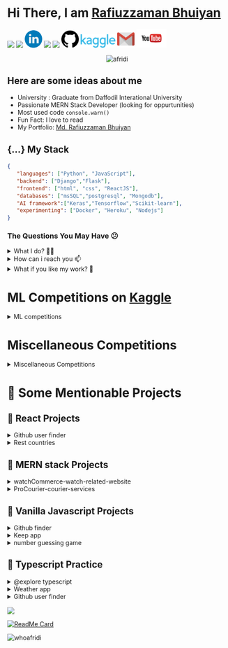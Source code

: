 

<!--
**whoafridi/whoafridi** is a ✨ _special_ ✨ repository because its `README.md` (this file) appears on your GitHub profile.

Here are some ideas to get you started:

- 🔭 I’m currently working on ...
- 🌱 I’m currently learning ...
- 👯 I’m looking to collaborate on ...
- 🤔 I’m looking for help with ...
- 💬 Ask me about ...
- 📫 How to reach me: ...
- 😄 Pronouns: ...
- ⚡ Fun fact: ...
-->
<h1>Hi There, I am <a href="http://whoafridi.github.io/">Rafiuzzaman Bhuiyan</a></h1>

<a href="https://sites.google.com/diu.edu.bd/whoafridi/home"><img src="https://user-images.githubusercontent.com/35966401/94904187-c1fedc00-04bc-11eb-83d8-a4d18d18607c.png" width="42"/></a>
<a href="https://www.facebook.com/whoafridi/"><img src="https://user-images.githubusercontent.com/35966401/94904279-e5c22200-04bc-11eb-98fe-19d3a9549ee1.png" width="40" /></a>
<a href="https://www.linkedin.com/in/whoafridi/"><img src="https://github.com/lucky630/lucky630/blob/master/images/linkedin.png" width="40" /></a>
<a href="https://twitter.com/whoafridi/"><img src="https://user-images.githubusercontent.com/35966401/94901431-71857f80-04b8-11eb-8ebd-2bf57638b796.png" width="40" /></a>
<a href="https://www.instagram.com/whoafridi/"><img src="https://user-images.githubusercontent.com/35966401/94904777-a9db8c80-04bd-11eb-9af1-266b8deae42c.png" width="50"/></a>
<a href="https://whoafridi.github.io/"><img src="https://github.com/lucky630/lucky630/blob/master/images/github-logo.png" width="40" /></a>
<a href="https://www.kaggle.com/afridi10"><img src="https://github.com/lucky630/lucky630/blob/master/images/Kaggle_logo.png" width="80" /></a>
<a href="mailto:afridirk10@gmail.com"><img src="https://github.com/lucky630/lucky630/blob/master/images/gmail_logo.png" width="40" /></a>
<a href="https://www.youtube.com/channel/UCKGVmAFzY1-mLLA9zE5veHw/featured"><img src="https://github.com/lucky630/lucky630/blob/master/images/youtube_logo.png" width="70" /></a>

 <p align="center"> <img src="https://komarev.com/ghpvc/?username=whoafridi" alt="afridi" /> </p>

## Here are some ideas about me

- University : Graduate from Daffodil Interational University
- Passionate MERN Stack Developer (looking for oppurtunities)
- Most used code `console.warn()`
- Fun Fact: I love to read
- My Portfolio: [Md. Rafiuzzaman Bhuiyan](https://rafi-dev.netlify.app/)

## {...} My Stack

```json
{
   "languages": ["Python", "JavaScript"],
   "backend": ["Django","Flask"],
   "frontend": ["html", "css", "ReactJS"],
   "databases": ["msSQL","postgresql", "Mongodb"],
   "AI framework":["Keras","Tensorflow","Scikit-learn"],
   "experimenting": ["Docker", "Heroku", "Nodejs"]
}
```

<h3>The Questions You May Have 😕</h3>

<details>
<summary>What I do? 👨‍💻</summary>
  <pre>
  # I'm a Front End Developer at Aiva Labs Inc.
  # Currently working on FronEnd technologies & part time with Shopify, Wordpress
  # I'm also a researcher from CI lab.
  # I'm a passionate individual who always thrive to work on end to end products.

  </pre>

</details>

<details>
  <summary>How can i reach you 📫</summary>
<ul>
  <li>You can 🔗 me on Linkedin.</li>
  <li>You can 📧 your Queries.</li>
  <li>You can Google 🔍 Rednivrug and find some other channel 😉</li>
 <li> [Find me on Google scholar](https://scholar.google.com/citations?user=vKbKsA8AAAAJ) </li>
</ul>
</details>

<details>
  <summary>What if you like my work? 🤩</summary>
<ul>
  <li>You can 👍 and 🔔 to my Youtube Channel.</li>
  <li>You can Star ⭐ the repositories you like.</li>
  <li>You can react ❤️ to my LinkedIn posts.</li>
</ul>
</details>


# ML Competitions on [Kaggle](https://www.kaggle.com/whoafridi)

<details>
<summary>ML competitions</summary>
- The following table contains all the code bases of the competitions that I participated on Kaggle. Most of the solution are done through kaggle kernel.

| No. |                                  Challenge Name                                  |                                                                                         GitHub Repo                                                                                            |      Type      |                       Position                        | LeaderBoard |
| :-: | :------------------------------------------------------------------------------: | :-----------------------------------------------------------------------------------------------------------------------------------------------------------------------------------------: | :------------: | :---------------------------------------------------: | :---------: |
|  1.  |         Cassava-Leaf-Disease-Classification        |        updated soon       |  Classification |  2212th out of 4000 teams (Top 57%)        | [Link](https://www.kaggle.com/c/cassava-leaf-disease-classification/leaderboard) |
|  2.  |    Natural Language Processing with Disaster Tweets        |        updated soon        | Classification |       Solo 42th out of 1107 teams (Top 4%)       | [Link](https://www.kaggle.com/c/nlp-getting-started/leaderboard) |
|  3.  |    Plant Pathology 2021 - FGVC8       |        updated soon        | Classification |       Solo 330th out of 626 teams (Top 53%)       | [Link](https://www.kaggle.com/c/plant-pathology-2021-fgvc8/leaderboard) |
</details>

# Miscellaneous Competitions

<details>
 <summary>Miscellaneous Competitions</summary>
 
| No. |  Challenge Name |   GitHub Repo   |      Type      |    Position   | LeaderBoard |
| :-: | :-------------: | :-------------: | :------------: | :-----------: | :---------: |
| 1.  | Dhaka-Ai-Traffic-Detection-Challenge | [Repo Link](https://github.com/whoafridi/Dhaka-Ai-Traffic-Detection-Challenge) | Object Dectection and Localization | 27th out of 149 teams (Top 18%) | Team name [DeepSight Ninjas](https://dhaka-ai.com/leaderboard)     |
</details>

# 🚀 Some Mentionable Projects

## 📢 React Projects

<details>
<summary>Github user finder</summary>
 
1. Code : https://github.com/whoafridi/Play-with-JavaScript/tree/master/github-react
2. Technology : ReactJS
</details>

<details>
<summary>Rest countries</summary>

1. Github Code: https://github.com/whoafridi/Play-with-JavaScript/tree/master/react_practice
2. Technology : ReactJS (currently api got paid so give a request error)
</details>

## 📢 MERN stack Projects

<details>
<summary>watchCommerce-watch-related-website</summary>
 
1. Code : https://github.com/whoafridi/watchCommerce-watch-related-website
2. Technology : ReactJS, nodejs(express js), mongodb, react-bootstrap
3. Live demo : https://e-commerce-fa971.web.app/
</details>

<details>
<summary>ProCourier-courier-services</summary>

1. Live Demo : https://pro-courier.web.app/
2. Github Code: https://github.com/whoafridi/ProCourier-courier-services
3. Technology : ReactJS, nodejs(express js), mongodb, react-bootstrap
</details>

## 📢 Vanilla Javascript Projects

<details>
<summary>Github finder</summary>
 
1. Code : https://github.com/whoafridi/Play-with-JavaScript/tree/master/github_finder
2. Technology : HTML, CSS, bootstrap, Javascript
3. Live demo : https://github-finder101.netlify.app/
</details>

<details>
<summary>Keep app</summary>
 
1. Code : https://github.com/whoafridi/Play-with-JavaScript/tree/master/Keep_app
2. Technology : HTML, CSS, Javascript
</details>

<details>
<summary>number guessing game</summary>

1. Github Code: https://github.com/whoafridi/Play-with-JavaScript/tree/master/number_guessing_game
2. Technology : HTML, CSS, bootstrap, Javascript
</details>

## 📢 Typescript Practice

<details>
<summary>@explore typescript</summary>
 
1. Code : https://github.com/whoafridi/Play-with-JavaScript/tree/master/explore_typescript
2. Technology : Typescript
</details>

<details>
<summary>Weather app</summary>
 
1. Code : https://github.com/whoafridi/weather-app
2. Technology : React, Typescript
</details>

<details>
<summary>Github user finder</summary>
 
1. Code : https://github.com/whoafridi/Github-user-finder
2. Technology : React, Typescript
</details>



<p align="left">
  <a href="https://github.com/whoafridi"> <img align="center" src="https://github-readme-stats.anuraghazra1.vercel.app/api/top-langs/?username=whoafridi&layout=compact&theme=radical" />
</a>
</p>


[![ReadMe Card](https://github-readme-stats.vercel.app/api/pin/?username=whoafridi&align=center&theme=radical&repo=Play-with-JavaScript&show_owner=true)](https://github.com/whoafridi/Play-with-JavaScript)


<p align="left"> <img src="https://github-readme-stats.vercel.app/api?username=whoafridi&theme=synthwave&show_icons=true" alt="whoafridi" /> </h1>
